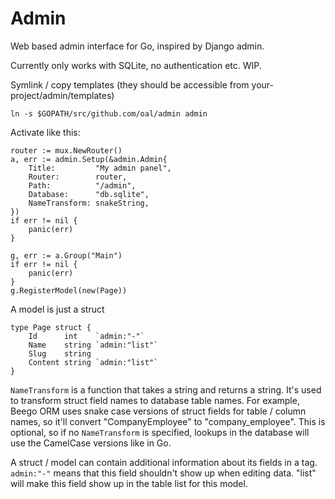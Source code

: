 Admin
=====

Web based admin interface for Go, inspired by Django admin.

Currently only works with SQLite, no authentication etc. WIP.


Symlink / copy templates (they should be accessible from your-project/admin/templates)

	ln -s $GOPATH/src/github.com/oal/admin admin


Activate like this:

	router := mux.NewRouter()
	a, err := admin.Setup(&admin.Admin{
		Title:         "My admin panel",
		Router:        router,
		Path:          "/admin",
		Database:      "db.sqlite",
		NameTransform: snakeString,
	})
	if err != nil {
		panic(err)
	}

	g, err := a.Group("Main")
	if err != nil {
		panic(err)
	}
	g.RegisterModel(new(Page))


A model is just a struct

	type Page struct {
		Id      int    `admin:"-"`
		Name    string `admin:"list"`
		Slug    string
		Content string `admin:"list"`
	}


`NameTransform` is a function that takes a string and returns a string. It's used to transform struct field names to database table names. For example, Beego ORM uses snake case versions of struct fields for table / column names, so it'll convert "CompanyEmployee" to "company_employee". This is optional, so if no `NameTransform` is specified, lookups in the database will use the CamelCase versions like in Go.

A struct / model can contain additional information about its fields in a tag. `admin:"-"` means that this field shouldn't show up when editing data. "list" will make this field show up in the table list for this model.